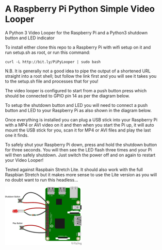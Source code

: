 # A Raspberry Pi Python Simple Video Looper
A Python 3 Video Looper for the Raspberry Pi and a Python3 shutdown button and LED indicator

To install either clone this repo to a Raspberry Pi with wifi setup on it and run setup.sh as root, or run this command:

    curl -L http://bit.ly/PiPyLooper | sudo bash

N.B. It is generally not a good idea to pipe the output of a shortened URL straight into a root shell; but follow the link first and you will see it takes you to the setup.sh file and processes that for you!

The video looper is configured to start from a push button press which should be connected to GPIO pin 14 as per the diagram below.

To setup the shutdown button and LED you will need to connect a push button and LED to your Raspberry Pi as also shown in the diagram below.

Once everything is installed you can plug a USB stick into your Raspberry Pi with a MP4 or AVI video on it and then when you start the Pi up, it will auto mount the USB stick for you, scan it for MP4 or AVI files and play the last one it finds.

To safely shut your Raspberry Pi down, press and hold the shutdown button for three seconds. You will then see the LED flash three times and your Pi will then safely shutdown. Just switch the power off and on again to restart your Video Looper!

Tested against Raspbain Stretch Lite. It should also work with the full Raspbian Stretch but it makes more sense to use the Lite version as you will no doubt want to run this headless...

<img src="pythonPlayShutdownWiring_bb.png" alt="Wiring diagram for the python play and shutdown script" width="50%" height="50%" />

